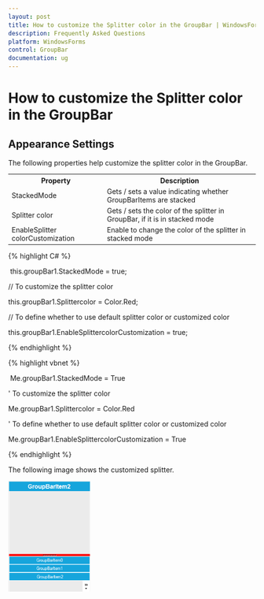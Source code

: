 ```yaml
---
layout: post
title: How to customize the Splitter color in the GroupBar | WindowsForms | Syncfusion
description: Frequently Asked Questions
platform: WindowsForms
control: GroupBar
documentation: ug
---
```

# How to customize the Splitter color in the GroupBar

## Appearance Settings

The following properties help customize the splitter color in the GroupBar.

<table>
<tr>
<th>
Property</th><th>
Description</th></tr>
<tr>
<td>
StackedMode</td><td>
Gets / sets a value indicating whether GroupBarItems are stacked</td></tr>
<tr>
<td>
Splitter color</td><td>
Gets / sets the color of the splitter in GroupBar, if it is in stacked mode</td></tr>
<tr>
<td>
EnableSplitter colorCustomization</td><td>
Enable to change the color of the splitter in stacked mode</td></tr>
</table>


{% highlight C# %}  

 this.groupBar1.StackedMode = true;

// To customize the splitter color

this.groupBar1.Splittercolor = Color.Red;

// To define whether to use default splitter color or customized color

this.groupBar1.EnableSplittercolorCustomization = true;

{% endhighlight %}



{% highlight vbnet %} 

 Me.groupBar1.StackedMode = True

' To customize the splitter color

Me.groupBar1.Splittercolor = Color.Red

' To define whether to use default splitter color or customized color

Me.groupBar1.EnableSplittercolorCustomization = True

{% endhighlight %}

The following image shows the customized splitter.

 ![](Overview_images/Overview_img48.png) 
